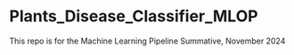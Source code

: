 # Plants_Disease_Classifier_MLOP
This repo is for the Machine Learning Pipeline Summative, November 2024
